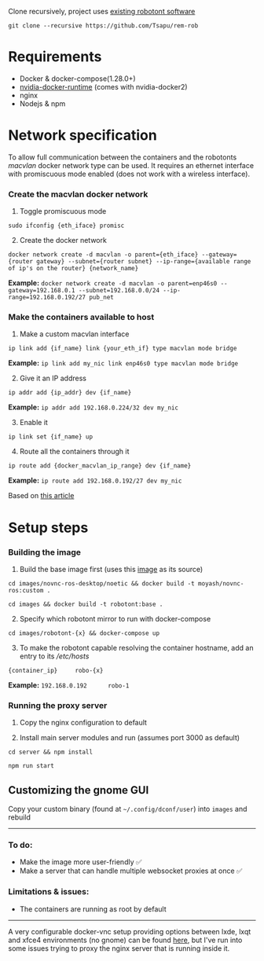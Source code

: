 Clone recursively, project uses [existing robotont software](https://github.com/robotont)

`git clone --recursive https://github.com/Tsapu/rem-rob`

# Requirements

- Docker & docker-compose(1.28.0+)
- [nvidia-docker-runtime](https://docs.docker.com/config/containers/resource_constraints/#gpu) (comes with nvidia-docker2)
- nginx
- Nodejs & npm


# Network specification

To allow full communication between the containers and the robotonts *macvlan* docker network type can be used. It requires an ethernet interface with promiscuous mode enabled (does not work with a wireless interface).


### Create the macvlan docker network
1. Toggle promiscuous mode

`sudo ifconfig {eth_iface} promisc`

2. Create the docker network

`docker network create -d macvlan -o parent={eth_iface} --gateway={router gateway} --subnet={router subnet} --ip-range={available range of ip's on the router} {network_name}`

**Example:**
`docker network create -d macvlan -o parent=enp46s0 --gateway=192.168.0.1 --subnet=192.168.0.0/24 --ip-range=192.168.0.192/27 pub_net`

### Make the containers available to host
1. Make a custom macvlan interface

`ip link add {if_name} link {your_eth_if} type macvlan mode bridge`

**Example:**
`ip link add my_nic link enp46s0 type macvlan mode bridge`

2. Give it an IP address

`ip addr add {ip_addr} dev {if_name}`

**Example:**
`ip addr add 192.168.0.224/32 dev my_nic`

3. Enable it

`ip link set {if_name} up`

4. Route all the containers through it

`ip route add {docker_macvlan_ip_range} dev {if_name}`

**Example:**
`ip route add 192.168.0.192/27 dev my_nic`

Based on [this article](https://blog.oddbit.com/post/2018-03-12-using-docker-macvlan-networks/)


# Setup steps

### Building the image

1. Build the base image first (uses this [image](https://github.com/wwwshwww/novnc-ros-desktop) as its source)

`cd images/novnc-ros-desktop/noetic && docker build -t moyash/novnc-ros:custom .`

`cd images && docker build -t robotont:base .`

2. Specify which robotont mirror to run with docker-compose

`cd images/robotont-{x} && docker-compose up`

3. To make the robotont capable resolving the container hostname, add an entry to its */etc/hosts*

`{container_ip}		robo-{x}`

**Example:**
`192.168.0.192		robo-1`


### Running the proxy server

1. Copy the nginx configuration to default

2. Install main server modules and run (assumes port 3000 as default)

`cd server && npm install`

`npm run start`

## Customizing the gnome GUI

Copy your custom binary (found at `~/.config/dconf/user`) into `images` and rebuild

---

### To do:

- Make the image more user-friendly ✅
- Make a server that can handle multiple websocket proxies at once ✅

### Limitations & issues:

- The containers are running as root by default

---

A very configurable docker-vnc setup providing options between lxde, lxqt and xfce4 environments (no gnome) can be found [here](https://github.com/fcwu/docker-ubuntu-vnc-desktop), but I've run into some issues trying to proxy the nginx server that is running inside it.


